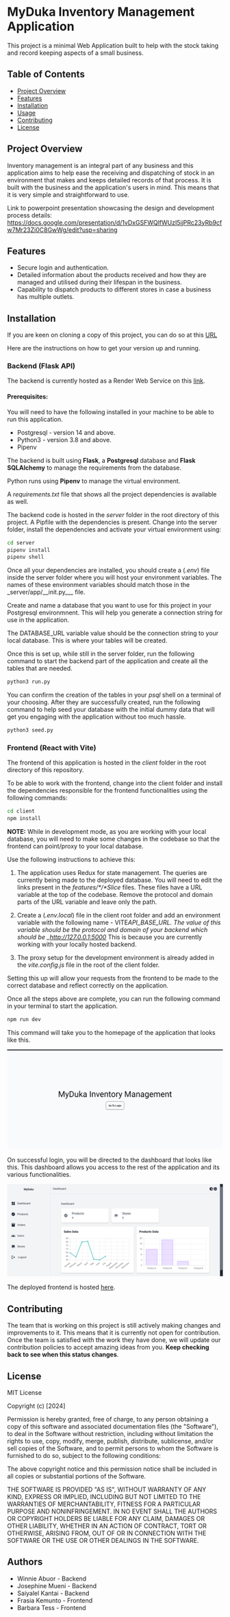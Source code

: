 # MyDuka Inventory Management Application

This project is a minimal Web Application built to help with the stock taking and record keeping aspects of a small business.

## Table of Contents

-   [Project Overview](#project-overview)
-   [Features](#features)
-   [Installation](#installation)
-   [Usage](#usage)
-   [Contributing](#contributing)
-   [License](#license)

## Project Overview

Inventory management is an integral part of any business and this application aims to help ease the receiving and dispatching of stock in an environment that makes and keeps detailed records of that process. It is built with the business and the application's users in mind. This means that it is very simple and straightforward to use.

Link to powerpoint presentation showcasing the design and development process details: https://docs.google.com/presentation/d/1vDxGSFWQlfWUzI5ijPRc23yRb9cfw7Mr23Zi0C8GwWg/edit?usp=sharing

## Features

-   Secure login and authentication.
-   Detailed information about the products received and how they are managed and utilised during their lifespan in the business.
-   Capability to dispatch products to different stores in case a business has multiple outlets.

## Installation

If you are keen on cloning a copy of this project, you can do so at this [URL](https://github.com/Moringa-SDF-PTO5/myduka-group-5.git)

Here are the instructions on how to get your version up and running.

### Backend (Flask API)

The backend is currently hosted as a Render Web Service on this [link](https://myduka-api.onrender.com).

#### Prerequisites:

You will need to have the following installed in your machine to be able to run this application.

-   Postgresql - version 14 and above.
-   Python3 - version 3.8 and above.
-   Pipenv

The backend is built using **Flask**, a **Postgresql** database and **Flask SQLAlchemy** to manage the requirements from the database.

Python runs using **Pipenv** to manage the virtual environment.

A _requirements.txt_ file that shows all the project dependencies is available as well.

The backend code is hosted in the _server_ folder in the root directory of this project. A Pipfile with the dependencies is present. Change into the server folder, install the dependencies and activate your virtual environment using:

```bash
cd server
pipenv install
pipenv shell
```

Once all your dependencies are installed, you should create a (_.env_) file inside the server folder where you will host your environment variables. The names of these environment variables should match those in the \_server/app/\_\_init.py\_\_\_ file.

Create and name a database that you want to use for this project in your Postgresql environmnent. This will help you generate a connection string for use in the application.

The DATABASE_URL variable value should be the connection string to your local database. This is where your tables will be created.

Once this is set up, while still in the server folder, run the following command to start the backend part of the application and create all the tables that are needed.

```bash
python3 run.py
```

You can confirm the creation of the tables in your _psql_ shell on a terminal of your choosing.
After they are successfully created, run the following command to help seed your database with the initial dummy data that will get you engaging with the application without too much hassle.

```bash
python3 seed.py
```

### Frontend (React with Vite)

The frontend of this application is hosted in the _client_ folder in the root directory of this repository.

To be able to work with the frontend, change into the client folder and install the dependencies responsible for the frontend functionalities using the following commands:

```bash
cd client
npm install
```

**NOTE:**
While in development mode, as you are working with your local database, you will need to make some changes in the codebase so that the frontend can point/proxy to your local database.

Use the following instructions to achieve this:

1. The application uses Redux for state management. The queries are currently being made to the deployed database. You will need to edit the links present in the _features/*/*Slice_ files. These files have a URL variable at the top of the codebase. Remove the protocol and domain parts of the URL variable and leave only the path.

2. Create a (_.env.local_) file in the client root folder and add an environment variable with the following name - VITE*API_BASE_URL. The value of this variable should be the protocol and domain of your backend which should be \_http://127.0.0.1:5000* This is because you are currently working with your locally hosted backend.

3. The proxy setup for the development environment is already added in the _vite.config.js_ file in the root of the client folder.

Setting this up will allow your requests from the frontend to be made to the correct database and reflect correctly on the application.

Once all the steps above are complete, you can run the following command in your terminal to start the application.

```bash
npm run dev
```

This command will take you to the homepage of the application that looks like this.

![Home Page](./client/public/myduka-homepage.png)

On successful login, you will be directed to the dashboard that looks like this. This dashboard allows you access to the rest of the application and its various functionalities.

![Dashboard](./client/public/myduka-dashboard.png)

The deployed frontend is hosted [here](https://myduka-inventory-manager.onrender.com).

## Contributing

The team that is working on this project is still actively making changes and improvements to it. This means that it is currently not open for contribution. Once the team is satisfied with the work they have done, we will update our contribution policies to accept amazing ideas from you. **Keep checking back to see when this status changes**.

## License

MIT License

Copyright (c) [2024]

Permission is hereby granted, free of charge, to any person obtaining a copy
of this software and associated documentation files (the "Software"), to deal
in the Software without restriction, including without limitation the rights
to use, copy, modify, merge, publish, distribute, sublicense, and/or sell
copies of the Software, and to permit persons to whom the Software is
furnished to do so, subject to the following conditions:

The above copyright notice and this permission notice shall be included in all
copies or substantial portions of the Software.

THE SOFTWARE IS PROVIDED "AS IS", WITHOUT WARRANTY OF ANY KIND, EXPRESS OR
IMPLIED, INCLUDING BUT NOT LIMITED TO THE WARRANTIES OF MERCHANTABILITY,
FITNESS FOR A PARTICULAR PURPOSE AND NONINFRINGEMENT. IN NO EVENT SHALL THE
AUTHORS OR COPYRIGHT HOLDERS BE LIABLE FOR ANY CLAIM, DAMAGES OR OTHER
LIABILITY, WHETHER IN AN ACTION OF CONTRACT, TORT OR OTHERWISE, ARISING FROM,
OUT OF OR IN CONNECTION WITH THE SOFTWARE OR THE USE OR OTHER DEALINGS IN THE
SOFTWARE.

## Authors

-   Winnie Abuor - Backend
-   Josephine Mueni - Backend
-   Saiyalel Kantai - Backend
-   Frasia Kemunto - Frontend
-   Barbara Tess - Frontend
